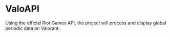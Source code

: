# ValoAPI
Using the official Riot Games API, the project will process and display global periodic data on Valorant.

